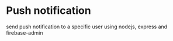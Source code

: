 # Push notification

send push notification to a specific user using nodejs, express and firebase-admin